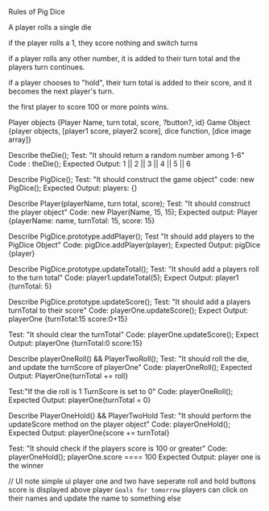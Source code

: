Rules of Pig Dice

A player rolls a single die

if the player rolls a 1, they score nothing and switch turns

if a player rolls any other number, it is added to their turn total and the players turn continues.

if a player chooses to "hold", their turn total is added to their score, and it becomes the next player's turn.

the first player to score 100 or more points wins.

Player objects {Player Name, turn total, score, ?button?, id}
Game Object {player objects, [player1 score, player2 score], dice function, [dice image array]}

Describe theDie();
Test: "It should return a random number among 1-6"
Code : theDie();
Expected Output: 1 || 2 || 3 || 4 || 5 || 6

Describe PigDice();
Test: "It should construct the game object"
code: new PigDice();
Expected Output: players: {}

Describe Player(playerName, turn total, score);
Test: "It should construct the player object"
Code: new Player(Name, 15, 15);
Expected output: Player {playerName: name, turnTotal: 15, score: 15}

Describe PigDice.prototype.addPlayer();
Test "It should add players to the PigDice Object"
Code: pigDice.addPlayer(player);
Expected Output: pigDice {player}

Describe PigDice.prototype.updateTotal();
Test: "It should add a players roll to the turn total"
Code: player1.updateTotal(5);
Expect Output: player1 {turnTotal: 5}

Describe PigDice.prototype.updateScore();
Test: "It should add a players turnTotal to their score"
Code: playerOne.updateScore();
Expect Output: playerOne {turnTotal:15 score:0+15}

Test: "It should clear the turnTotal"
Code: playerOne.updateScore();
Expect Output: playerOne {turnTotal:0 score:15}

Describe playerOneRoll() && PlayerTwoRoll();
Test: "It should roll the die, and update the turnScore of playerOne"
Code: playerOneRoll();
Expected Output: PlayerOne{turnTotal += roll}

Test:"If the die roll is 1 TurnScore is set to 0"
Code: playerOneRoll();
Expected Output: playerOne{turnTotal = 0}

Describe PlayerOneHold() && PlayerTwoHold
Test: "It should perform the updateScore method on the player object"
Code: playerOneHold();
Expected Output: playerOne{score += turnTotal}

Test: "It should check if the players score is 100 or greater"
Code: playerOneHold(); playerOne.score ==== 100
Expected Output: player one is the winner


// UI note simple ui player one and two have seperate roll and hold buttons score is displayed above player
```Goals for tomorrow```
players can click on their names and update the name to something else